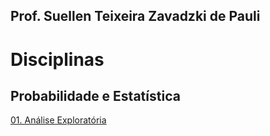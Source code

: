 ## Prof. Suellen Teixeira Zavadzki de Pauli

# Disciplinas

## Probabilidade e Estatística
[01. Análise Exploratória](https://github.com/suellentz/Disciplinas/blob/master/01---Analise-explorarotia.pdf)
